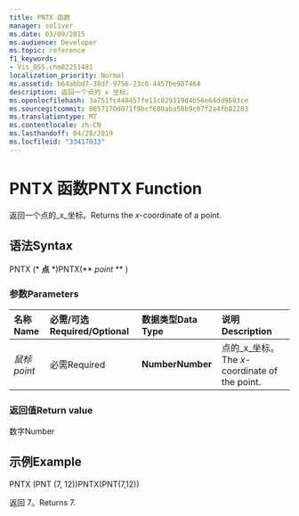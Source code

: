 ```yaml
---
title: PNTX 函数
manager: soliver
ms.date: 03/09/2015
ms.audience: Developer
ms.topic: reference
f1_keywords:
- Vis_DSS.chm82251481
localization_priority: Normal
ms.assetid: b64abbd7-38df-9756-23c6-4457be987464
description: 返回一个点的 x 坐标。
ms.openlocfilehash: 3a751fc440457fe11c829319d4b56e64dd9683ce
ms.sourcegitcommit: 8657170d071f9bcf680aba50b9c07f2a4fb82283
ms.translationtype: MT
ms.contentlocale: zh-CN
ms.lasthandoff: 04/28/2019
ms.locfileid: "33417033"
---
```

# <a name="pntx-function"></a><span data-ttu-id="70d08-103">PNTX 函数</span><span class="sxs-lookup"><span data-stu-id="70d08-103">PNTX Function</span></span>

<span data-ttu-id="70d08-104">返回一个点的_x_坐标。</span><span class="sxs-lookup"><span data-stu-id="70d08-104">Returns the  _x_-coordinate of a point.</span></span>
  
## <a name="syntax"></a><span data-ttu-id="70d08-105">语法</span><span class="sxs-lookup"><span data-stu-id="70d08-105">Syntax</span></span>

<span data-ttu-id="70d08-106">PNTX (\* **点** \*)</span><span class="sxs-lookup"><span data-stu-id="70d08-106">PNTX(\*\* *point* \*\* )</span></span> 
  
### <a name="parameters"></a><span data-ttu-id="70d08-107">参数</span><span class="sxs-lookup"><span data-stu-id="70d08-107">Parameters</span></span>

|<span data-ttu-id="70d08-108">**名称**</span><span class="sxs-lookup"><span data-stu-id="70d08-108">**Name**</span></span>|<span data-ttu-id="70d08-109">**必需/可选**</span><span class="sxs-lookup"><span data-stu-id="70d08-109">**Required/Optional**</span></span>|<span data-ttu-id="70d08-110">**数据类型**</span><span class="sxs-lookup"><span data-stu-id="70d08-110">**Data Type**</span></span>|<span data-ttu-id="70d08-111">**说明**</span><span class="sxs-lookup"><span data-stu-id="70d08-111">**Description**</span></span>|
|:-----|:-----|:-----|:-----|
| <span data-ttu-id="70d08-112">_鼠标_</span><span class="sxs-lookup"><span data-stu-id="70d08-112">_point_</span></span> <br/> |<span data-ttu-id="70d08-113">必需</span><span class="sxs-lookup"><span data-stu-id="70d08-113">Required</span></span>  <br/> |<span data-ttu-id="70d08-114">**Number**</span><span class="sxs-lookup"><span data-stu-id="70d08-114">**Number**</span></span> <br/> |<span data-ttu-id="70d08-115">点的_x_坐标。</span><span class="sxs-lookup"><span data-stu-id="70d08-115">The  _x_-coordinate of the point.</span></span>  <br/> |
   
### <a name="return-value"></a><span data-ttu-id="70d08-116">返回值</span><span class="sxs-lookup"><span data-stu-id="70d08-116">Return value</span></span>

<span data-ttu-id="70d08-117">数字</span><span class="sxs-lookup"><span data-stu-id="70d08-117">Number</span></span>
  
## <a name="example"></a><span data-ttu-id="70d08-118">示例</span><span class="sxs-lookup"><span data-stu-id="70d08-118">Example</span></span>

<span data-ttu-id="70d08-119">PNTX (PNT (7, 12))</span><span class="sxs-lookup"><span data-stu-id="70d08-119">PNTX(PNT(7,12))</span></span> 
  
<span data-ttu-id="70d08-120">返回 7。</span><span class="sxs-lookup"><span data-stu-id="70d08-120">Returns 7.</span></span> 
  

